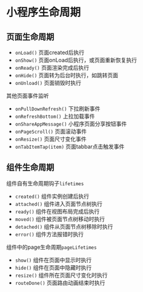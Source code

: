 # 小程序生命周期

## 页面生命周期

- `onLoad()` 页面created后执行
- `onShow()` 页面onLoad后执行，或页面重新恢复执行
- `onReady()` 页面渲染完成后执行
- `onHide()` 页面转为后台时执行，如跳转页面
- `onUnload()` 页面销毁时执行

其他页面事件监听

- `onPullDownRefresh()`  下拉刷新事件
- `onRefreshBottom()` 上拉加载事件
- `onShareAppMessage()` 小程序页面分享按钮事件
- `onPageScroll()` 页面滚动事件
- `onResize()` 页面尺寸变化事件
- `onTabItemTap(item)` 页面tabbar点击触发事件


## 组件生命周期

组件自有生命周期钩子`lifetimes`

- `created()` 组件实例创建后执行
- `attached()` 组件进入页面节点树执行
- `ready()` 组件在视图布局完成后执行
- `moved()` 组件被页面节点树移动时执行
- `detached()` 组件从页面节点树移除时执行
- `error()` 组件方法报错时执行

组件中的page生命周期`pageLifetimes`

- `show()` 组件在页面中显示时执行
- `hide()` 组件在页面中隐藏时执行
- `resize()` 组件所在页面尺寸变化时执行
- `routeDone()` 页面路由动画结束时执行